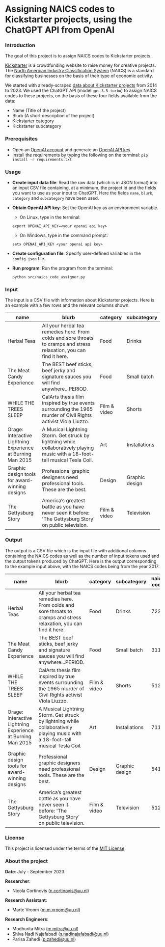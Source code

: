 # Assigning NAICS codes to Kickstarter projects, using the ChatGPT API from OpenAI

### Introduction

The goal of this project is to assign NAICS codes to Kickstarter projects. 

[Kickstarter](https://www.kickstarter.com/) is a crowdfunding website to raise money for creative projects. The [North American Industry Classification System](https://www.census.gov/naics/) (NAICS) is a standard for classifying businesses on the basis of their type of economic activity.

We started with already-scraped [data about Kickstarter projects](https://webrobots.io/kickstarter-datasets/) from 2014 to 2023. We used the ChatGPT API (model `gpt-3.5-turbo`) to assign NAICS codes to these projects, on the basis of these four fields available from the data: 

 - Name (Title of the project) 
 - Blurb  (A short description of the project)
 - Kickstarter category  
 - Kickstarter subcategory

### Prerequisites

- Open an [OpenAI account](https://platform.openai.com/signup) and generate an [OpenAI API key](https://platform.openai.com/account/api-keys).   
- Install the requirements by typing the following on the terminal:
	`pip install -r requirements.txt`

### Usage

- **Create input data file**: Read the raw data (which is in JSON format) into an input CSV file containing,  at a minimum, the project id and the fields you want to use as your input to ChatGPT. Here the fields `name`, `blurb`, `category` and `subcategory` have been used.

- **Obtain OpenAI API key**: Set the OpenAI key as an environment variable. 
  - On Linux, type in the terminal:
 
   `export OPENAI_API_KEY=<your openai api key>`
  - On Windows, type in the command prompt:
  
   `setx OPENAI_API_KEY <your openai api key>`
- **Create configuration file**: Specify user-defined variables in the `config.json` file.
- **Run program**: Run the program from the terminal:

  `python src/naics_code_assigner.py`

### Input
The input is a CSV file with information about Kickstarter projects. Here is an example with a few rows and the relevant columns shown:

| name | blurb | category | subcategory|                                                                                                            
|--|--|--|--
 Herbal Teas                                                 | All your herbal tea remedies here. From colds and sore throats to cramps and stress relaxation, you can find it here.          | Food         | Drinks         
| The Meat Candy Experience                                   | The BEST beef sticks, beef jerky and signature sauces you will find anywhere...PERIOD.                                         | Food         | Small batch    
| WHILE THE TREES SLEEP                                       | CalArts thesis film inspired by true events surrounding the 1965 murder of Civil Rights activist Viola Liuzzo.                 | Film & video | Shorts 
| Orage: Interactive Lightning Experience at Burning Man 2015 | A Musical Lightning Storm. Get struck by lightning while collaboratively playing music with a 18-foot-tall musical Tesla Coil. | Art  | Installations  
Graphic design tools for award-winning designs              | Professional graphic designers need professional tools. These are the best.                                                    | Design       | Graphic design 
| The Gettysburg Story                                        | America’s greatest battle as you have never seen it before:  'The Gettysburg Story' on public television.                      | Film & video | Television

### Output

The output is a CSV file which is the input file with additional columns containing the NAICS codes as well as the number of input tokens used and the output tokens produced by ChatGPT. Here is the output corresponding to the example input above, with the NAICS codes being from the year 2017:

| name | blurb | category | subcategory |  naics code | input tokens | output tokens                                                                                                          
|--|--|--|--|--|--|--
| Herbal Teas                                                 | All your herbal tea remedies here. From colds and sore throats to cramps and stress relaxation, you can find it here.          | Food         | Drinks         |         7223 |            108 |               2 
| The Meat Candy Experience                                   | The BEST beef sticks, beef jerky and signature sauces you will find anywhere...PERIOD.                                         | Food         | Small batch    |         3116 |            101 |               2 
| WHILE THE TREES SLEEP                                       | CalArts thesis film inspired by true events surrounding the 1965 murder of Civil Rights activist Viola Liuzzo.                 | Film & video | Shorts         |         5121 |            111 |               2 
| Orage: Interactive Lightning Experience at Burning Man 2015 | A Musical Lightning Storm. Get struck by lightning while collaboratively playing music with a 18-foot-tall musical Tesla Coil. | Art          | Installations  |         7113 |            115 |               2 
| Graphic design tools for award-winning designs              | Professional graphic designers need professional tools. These are the best.                                                    | Design       | Graphic design |         5414 |             97 |               2 
| The Gettysburg Story                                        | America’s greatest battle as you have never seen it before:  'The Gettysburg Story' on public television.                      | Film & video | Television     |         5121 |            110 |               2 |

### License

This project is licensed under the terms of the [MIT License](/LICENSE).

### About the project

**Date**: July - September 2023

**Researcher**:
- Nicola Cortinovis (n.cortinovis@uu.nl)

**Research Assistant**:
- Marte Vroom (m.m.vroom@uu.nl)

**Research Engineers**:
- Modhurita Mitra (m.mitra@uu.nl)
- Shiva Nadi Najafabadi (s.nadinajafabadi@uu.nl)
- Parisa Zahedi (p.zahedi@uu.nl)
